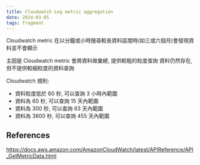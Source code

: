```yaml
---
title: Cloudwatch Log metric aggregation
date: 2024-03-05
tags: fragment
---
```


Cloudwatch metric 在以分鐘或小時搜尋較長資料區間時(如三或六個月)會發現資料並不會顯示

主因是 Cloudwatch metric 會將資料做彙總, 提供較粗的粒度查詢
資料仍然存在, 但不提供較細粒度的資料查詢

Cloudwatch 規則:
* 資料粒度低於 60 秒, 可以查詢 3 小時內範圍
* 資料為 60 秒, 可以查詢 15 天內範圍
* 資料為 300 秒, 可以查詢 63 天內範圍
* 資料為 3600 秒, 可以查詢 455 天內範圍

## References

https://docs.aws.amazon.com/AmazonCloudWatch/latest/APIReference/API_GetMetricData.html